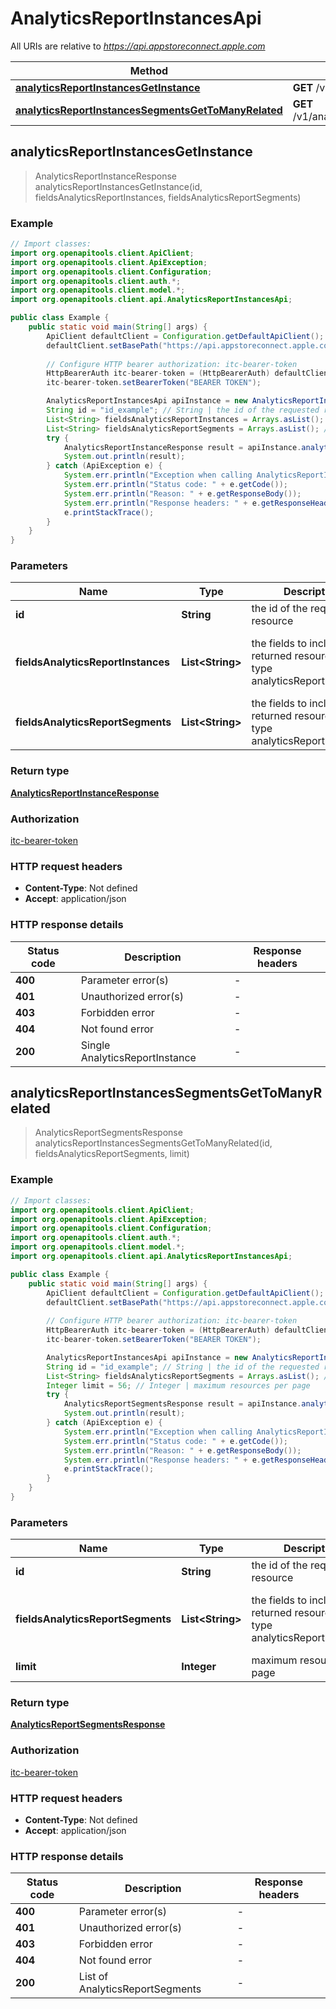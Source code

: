 # AnalyticsReportInstancesApi

All URIs are relative to *https://api.appstoreconnect.apple.com*

| Method | HTTP request | Description |
|------------- | ------------- | -------------|
| [**analyticsReportInstancesGetInstance**](AnalyticsReportInstancesApi.md#analyticsReportInstancesGetInstance) | **GET** /v1/analyticsReportInstances/{id} |  |
| [**analyticsReportInstancesSegmentsGetToManyRelated**](AnalyticsReportInstancesApi.md#analyticsReportInstancesSegmentsGetToManyRelated) | **GET** /v1/analyticsReportInstances/{id}/segments |  |



## analyticsReportInstancesGetInstance

> AnalyticsReportInstanceResponse analyticsReportInstancesGetInstance(id, fieldsAnalyticsReportInstances, fieldsAnalyticsReportSegments)



### Example

```java
// Import classes:
import org.openapitools.client.ApiClient;
import org.openapitools.client.ApiException;
import org.openapitools.client.Configuration;
import org.openapitools.client.auth.*;
import org.openapitools.client.model.*;
import org.openapitools.client.api.AnalyticsReportInstancesApi;

public class Example {
    public static void main(String[] args) {
        ApiClient defaultClient = Configuration.getDefaultApiClient();
        defaultClient.setBasePath("https://api.appstoreconnect.apple.com");
        
        // Configure HTTP bearer authorization: itc-bearer-token
        HttpBearerAuth itc-bearer-token = (HttpBearerAuth) defaultClient.getAuthentication("itc-bearer-token");
        itc-bearer-token.setBearerToken("BEARER TOKEN");

        AnalyticsReportInstancesApi apiInstance = new AnalyticsReportInstancesApi(defaultClient);
        String id = "id_example"; // String | the id of the requested resource
        List<String> fieldsAnalyticsReportInstances = Arrays.asList(); // List<String> | the fields to include for returned resources of type analyticsReportInstances
        List<String> fieldsAnalyticsReportSegments = Arrays.asList(); // List<String> | the fields to include for returned resources of type analyticsReportSegments
        try {
            AnalyticsReportInstanceResponse result = apiInstance.analyticsReportInstancesGetInstance(id, fieldsAnalyticsReportInstances, fieldsAnalyticsReportSegments);
            System.out.println(result);
        } catch (ApiException e) {
            System.err.println("Exception when calling AnalyticsReportInstancesApi#analyticsReportInstancesGetInstance");
            System.err.println("Status code: " + e.getCode());
            System.err.println("Reason: " + e.getResponseBody());
            System.err.println("Response headers: " + e.getResponseHeaders());
            e.printStackTrace();
        }
    }
}
```

### Parameters


| Name | Type | Description  | Notes |
|------------- | ------------- | ------------- | -------------|
| **id** | **String**| the id of the requested resource | |
| **fieldsAnalyticsReportInstances** | **List&lt;String&gt;**| the fields to include for returned resources of type analyticsReportInstances | [optional] [enum: granularity, processingDate, segments] |
| **fieldsAnalyticsReportSegments** | **List&lt;String&gt;**| the fields to include for returned resources of type analyticsReportSegments | [optional] [enum: checksum, sizeInBytes, url] |

### Return type

[**AnalyticsReportInstanceResponse**](AnalyticsReportInstanceResponse.md)

### Authorization

[itc-bearer-token](../README.md#itc-bearer-token)

### HTTP request headers

- **Content-Type**: Not defined
- **Accept**: application/json

### HTTP response details
| Status code | Description | Response headers |
|-------------|-------------|------------------|
| **400** | Parameter error(s) |  -  |
| **401** | Unauthorized error(s) |  -  |
| **403** | Forbidden error |  -  |
| **404** | Not found error |  -  |
| **200** | Single AnalyticsReportInstance |  -  |


## analyticsReportInstancesSegmentsGetToManyRelated

> AnalyticsReportSegmentsResponse analyticsReportInstancesSegmentsGetToManyRelated(id, fieldsAnalyticsReportSegments, limit)



### Example

```java
// Import classes:
import org.openapitools.client.ApiClient;
import org.openapitools.client.ApiException;
import org.openapitools.client.Configuration;
import org.openapitools.client.auth.*;
import org.openapitools.client.model.*;
import org.openapitools.client.api.AnalyticsReportInstancesApi;

public class Example {
    public static void main(String[] args) {
        ApiClient defaultClient = Configuration.getDefaultApiClient();
        defaultClient.setBasePath("https://api.appstoreconnect.apple.com");
        
        // Configure HTTP bearer authorization: itc-bearer-token
        HttpBearerAuth itc-bearer-token = (HttpBearerAuth) defaultClient.getAuthentication("itc-bearer-token");
        itc-bearer-token.setBearerToken("BEARER TOKEN");

        AnalyticsReportInstancesApi apiInstance = new AnalyticsReportInstancesApi(defaultClient);
        String id = "id_example"; // String | the id of the requested resource
        List<String> fieldsAnalyticsReportSegments = Arrays.asList(); // List<String> | the fields to include for returned resources of type analyticsReportSegments
        Integer limit = 56; // Integer | maximum resources per page
        try {
            AnalyticsReportSegmentsResponse result = apiInstance.analyticsReportInstancesSegmentsGetToManyRelated(id, fieldsAnalyticsReportSegments, limit);
            System.out.println(result);
        } catch (ApiException e) {
            System.err.println("Exception when calling AnalyticsReportInstancesApi#analyticsReportInstancesSegmentsGetToManyRelated");
            System.err.println("Status code: " + e.getCode());
            System.err.println("Reason: " + e.getResponseBody());
            System.err.println("Response headers: " + e.getResponseHeaders());
            e.printStackTrace();
        }
    }
}
```

### Parameters


| Name | Type | Description  | Notes |
|------------- | ------------- | ------------- | -------------|
| **id** | **String**| the id of the requested resource | |
| **fieldsAnalyticsReportSegments** | **List&lt;String&gt;**| the fields to include for returned resources of type analyticsReportSegments | [optional] [enum: checksum, sizeInBytes, url] |
| **limit** | **Integer**| maximum resources per page | [optional] |

### Return type

[**AnalyticsReportSegmentsResponse**](AnalyticsReportSegmentsResponse.md)

### Authorization

[itc-bearer-token](../README.md#itc-bearer-token)

### HTTP request headers

- **Content-Type**: Not defined
- **Accept**: application/json

### HTTP response details
| Status code | Description | Response headers |
|-------------|-------------|------------------|
| **400** | Parameter error(s) |  -  |
| **401** | Unauthorized error(s) |  -  |
| **403** | Forbidden error |  -  |
| **404** | Not found error |  -  |
| **200** | List of AnalyticsReportSegments |  -  |

